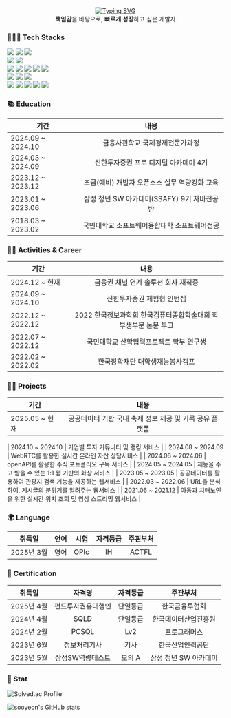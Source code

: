 
<div align="center">
<a href="https://git.io/typing-svg"><img src="https://readme-typing-svg.demolab.com?font=Palanquin&weight=500&size=45&pause=1000&color=009FF7&center=true&vCenter=true&random=false&width=500&height=100&lines=Hi%2C+there!+I'm+SooYeon!" alt="Typing SVG" /></a>
</div>

<div align="center">
    <b>책임감</b>을 바탕으로, <b>빠르게 성장</b>하고 싶은 개발자
</div>

<h3> 👩🏻‍💻 Tech Stacks </h3>
<div>
<!-- 언어 -->
<img src="https://img.shields.io/badge/HTML5-E34F26?style=for-the-badge&logo=html5&logoColor=white">
<img src="https://img.shields.io/badge/CSS3-1572B6?&style=for-the-badge&logo=css3&logoColor=white">
<img src="https://img.shields.io/badge/JavaScript-F7DF1E?&style=for-the-badge&logo=css3&logoColor=white">
</div>

<div>
<img src="https://img.shields.io/badge/Java-6DB33F?style=for-the-badge&logo=openjdk&logoColor=white">
<img src="https://img.shields.io/badge/Python-3776AB?style=for-the-badge&logo=python&logoColor=white">
</div>

<div>
<!-- 프레임워크-->
<img src="https://img.shields.io/badge/Spring-6DB33F?style=for-the-badge&logo=Spring&logoColor=white">
<img src="https://img.shields.io/badge/Spring Boot-6DB33F?style=for-the-badge&logo=Spring&logoColor=white">
<img src="https://img.shields.io/badge/Django-092E20?style=for-the-badge&logo=django&logoColor=white">
<img src="https://img.shields.io/badge/NODE.JS-339933?style=for-the-badge&logo=nodedotjs&logoColor=white"/>
<img src="https://img.shields.io/badge/react-%2320232a.svg?style=for-the-badge&logo=react&logoColor=%2361DAFB">
</div>

<div>
<!-- DB -->
<img src="https://img.shields.io/badge/MySQL-4479A1?style=for-the-badge&logo=vue.js&logoColor=white">
<img src="https://img.shields.io/badge/PostgreSQL-4169E1?style=for-the-badge&logo=vue.js&logoColor=white">
<img src="https://img.shields.io/badge/REDIS-DC382D?style=for-the-badge&logo=redis&logoColor=white"/>
</div>

<div>
<!-- 그 외 -->
<img src="https://img.shields.io/badge/Amazon EC2-F9900?style=for-the-badge&logo=vue.js&logoColor=white">
<img src="https://img.shields.io/badge/Amazon S3-569A31?style=for-the-badge&logo=vue.js&logoColor=white">
<img src="https://img.shields.io/badge/Docker-2496ED?style=for-the-badge&logo=vue.js&logoColor=white">
<img src="https://img.shields.io/badge/nginx-009639.svg?style=for-the-badge&logo=nginx&logoColor=white">
<img src="https://img.shields.io/badge/jira-%230A0FFF.svg?style=for-the-badge&logo=jira&logoColor=white">
</div>

<h3> 📚 Education </h3>

| 기간                | 내용                                        | 
|---------------------|:---------------------------------------------:|
| 2024.09 ~ 2024.10      | 금융사괸학교 국제경제전문가과정       |
| 2024.03 ~ 2024.09      | 신한투자증권 프로 디지털 아카데미 4기       |
| 2023.12 ~ 2023.12   | 초급(예비) 개발자 오픈소스 실무 역량강화 교육 |
| 2023.01 ~ 2023.06  | 삼성 청년 SW 아카데미(SSAFY) 9기 자바전공반    |
| 2018.03 ~ 2023.02   | 국민대학교 소프트웨어융합대학 소프트웨어전공 |



<h3> 🙌🏻 Activities &  Career </h3>

| 기간                | 내용                                           |
|---------------------|:------------------------------------------------:|
| 2024.12 ~ 현재  | 금융권 채널 연계 솔루션 회사 재직중 |
| 2024.09 ~ 2024.10   | 신한투자증권 체험형 인턴십 | 
| 2022.12 ~ 2022.12   | 2022 한국정보과학회 한국컴퓨터종합학술대회 학부생부문 논문 투고 |
| 2022.07 ~ 2022.12   | 국민대학교 산학협력프로젝트 학부 연구생         |
| 2022.02 ~ 2022.02   | 한국장학재단 대학생재능봉사캠프                |


<h3> 🙌🏻 Projects </h3>

| 기간                | 내용                                           |
|---------------------|:------------------------------------------------:|
| 2025.05 ~ 현재 | 공공데이터 기반 국내 축제 정보 제공 및 기록 공유 플랫폼 |
| 2024.10 ~ 2024.10   | 기업별 투자 커뮤니티 및 랭킹 서비스 | 
| 2024.08 ~ 2024.09   | WebRTC를 활용한 실시간 온라인 자산 상담서비스 | 
| 2024.06 ~ 2024.06   | openAPI를 활용한 주식 포트폴리오 구독 서비스  | 
| 2024.05 ~ 2024.05   | 재능을 주고 받을 수 있는 1:1 웹 기반의 화상 서비스  | 
| 2023.05 ~ 2023.05   | 공공데이터를 활용하여 관광지 검색 기능을 제공하는 웹서비스 |
| 2022.03 ~ 2022.06   | URL을 분석하여, 게시글의 분위기를 알려주는 웹서비스 |
| 2021.06 ~ 2021.12   | 아동과 치매노인을 위한 실시간 위치 조회 및 영상 스트리밍 웹서비스 |

  
<h3> 🌍 Language </h3>

|    취득일   |   언어   |   시험   | 자격등급 |  주괸부처  |
|:---------:|:-------:|:-------:|:-------:|:-------:|
| 2025년 3월 | 영어 | OPIc | IH | ACTFL |


<h3> 🪪 Certification </h3>

|   취득일   |      자격명      | 자격등급 |    주관부처    |
|:---------:|:----------------:|:-------:|:-------------:|
| 2025년 4월 | 펀드투자권유대행인        | 단일등급 | 한국금융투협회 |
| 2024년 4월 | SQLD           | 단일등급 | 한국데이터산업진흥원 |
| 2024년 2월 | PCSQL          |  Lv2 | 프로그래머스 | 
| 2023년 6월 | 정보처리기사      |   기사   | 한국산업인력공단 |
| 2023년 5월 | 삼성SW역량테스트   |  모의 A | 삼성 청년 SW 아카데미 |



<h3> 🐾 Stat </h3>

![Solved.ac Profile](http://mazassumnida.wtf/api/v2/generate_badge?boj=oriossi)

![sooyeon's GitHub stats](https://github-readme-stats.vercel.app/api?username=sooyeon-kr&amp;show_icons=true&amp;theme=onedark&hide=scss)

